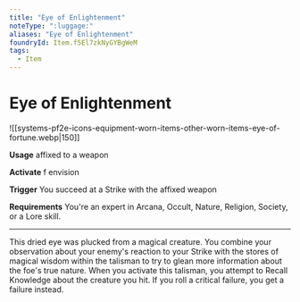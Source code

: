 ```yaml
---
title: "Eye of Enlightenment"
noteType: ":luggage:"
aliases: "Eye of Enlightenment"
foundryId: Item.f5El7zkNyGYBgWeM
tags:
  - Item
---
```


# Eye of Enlightenment
![[systems-pf2e-icons-equipment-worn-items-other-worn-items-eye-of-fortune.webp|150]]

**Usage** affixed to a weapon

**Activate** f envision

**Trigger** You succeed at a Strike with the affixed weapon

**Requirements** You're an expert in Arcana, Occult, Nature, Religion, Society, or a Lore skill.

* * *

This dried eye was plucked from a magical creature. You combine your observation about your enemy's reaction to your Strike with the stores of magical wisdom within the talisman to try to glean more information about the foe's true nature. When you activate this talisman, you attempt to Recall Knowledge about the creature you hit. If you roll a critical failure, you get a failure instead.
